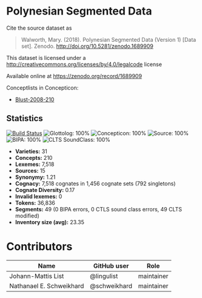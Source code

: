 # Polynesian Segmented Data

Cite the source dataset as

> Walworth, Mary. (2018). Polynesian Segmented Data (Version 1) [Data set]. Zenodo. http://doi.org/10.5281/zenodo.1689909

This dataset is licensed under a http://creativecommons.org/licenses/by/4.0/legalcode license

Available online at https://zenodo.org/record/1689909


Conceptlists in Concepticon:
- [Blust-2008-210](https://concepticon.clld.org/contributions/Blust-2008-210)
## Statistics


[![Build Status](https://travis-ci.org/lexibank/walworthpolynesian.svg?branch=master)](https://travis-ci.org/lexibank/walworthpolynesian)
![Glottolog: 100%](https://img.shields.io/badge/Glottolog-100%25-brightgreen.svg "Glottolog: 100%")
![Concepticon: 100%](https://img.shields.io/badge/Concepticon-100%25-brightgreen.svg "Concepticon: 100%")
![Source: 100%](https://img.shields.io/badge/Source-100%25-brightgreen.svg "Source: 100%")
![BIPA: 100%](https://img.shields.io/badge/BIPA-100%25-brightgreen.svg "BIPA: 100%")
![CLTS SoundClass: 100%](https://img.shields.io/badge/CLTS%20SoundClass-100%25-brightgreen.svg "CLTS SoundClass: 100%")

- **Varieties:** 31
- **Concepts:** 210
- **Lexemes:** 7,518
- **Sources:** 15
- **Synonymy:** 1.21
- **Cognacy:** 7,518 cognates in 1,456 cognate sets (792 singletons)
- **Cognate Diversity:** 0.17
- **Invalid lexemes:** 0
- **Tokens:** 36,836
- **Segments:** 49 (0 BIPA errors, 0 CTLS sound class errors, 49 CLTS modified)
- **Inventory size (avg):** 23.35

# Contributors

Name               | GitHub user | Role
---                | ---         | ---
Johann-Mattis List	| @lingulist | maintainer
Nathanael E. Schweikhard | @schweikhard  | maintainer


